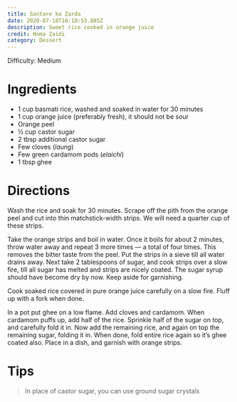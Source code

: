 ```yaml
---
title: Santare ka Zarda
date: 2020-07-18T16:10:53.885Z
description: Sweet rice cooked in orange juice
credit: Homa Zaidi
category: Dessert
---
```

Difficulty: Medium  

# Ingredients
- 1 cup basmati rice, washed and soaked in water for 30 minutes
- 1 cup orange juice (preferably fresh), it should not be sour
- Orange peel
- ½ cup castor sugar
- 2 tbsp additional castor sugar
- Few cloves (_laung_)
- Few green cardamom pods (_elaichi_)
- 1 tbsp ghee

# Directions
Wash the rice and soak for 30 minutes. Scrape off the pith from the orange peel and cut into thin matchstick-width strips. We will need a quarter cup of these strips.

Take the orange strips and boil in water. Once it boils for about 2 minutes, throw water away and repeat 3 more times — a total of four times. This removes the bitter taste from the peel. Put the strips in a sieve till all water drains away. Next take 2 tablespoons of sugar, and cook strips over a slow fire, till all sugar has melted and strips are nicely coated. The sugar syrup should have become dry by now. Keep aside for garnishing. 

Cook soaked rice covered in pure orange juice carefully on a slow fire. Fluff up with a fork when done.

In a pot put ghee on a low flame. Add cloves and cardamom. When cardamom puffs up, add half of the rice. Sprinkle half of the sugar on top, and carefully fold it in. Now add the remaining rice, and again on top the remaining sugar, folding it in. When done, fold entire rice again so it’s ghee coated also. Place in a dish, and garnish with orange strips.

# Tips
> In place of castor sugar, you can use ground sugar crystals
